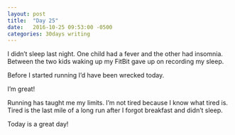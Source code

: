 ```yaml
---
layout: post
title:  "Day 25"
date:   2016-10-25 09:53:00 -0500
categories: 30days writing
---
```

I didn’t sleep last night. One child had a fever and the other had insomnia. Between the two kids waking up my FitBit gave up on recording my sleep.

Before I started running I’d have been wrecked today. 

I’m great! 

Running has taught me my limits. I’m not tired because I know what tired is. Tired is the last mile of a long run after I forgot breakfast and didn’t sleep.

Today is a great day!